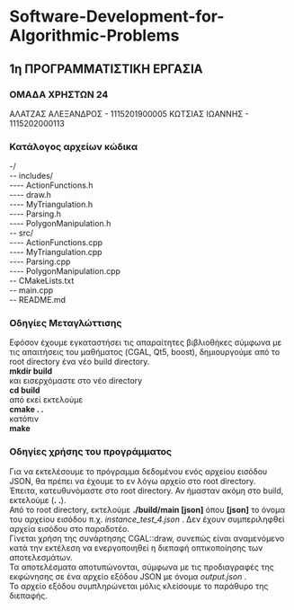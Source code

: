 # Software-Development-for-Algorithmic-Problems

## 1η ΠΡΟΓΡΑΜΜΑΤΙΣΤΙΚΗ ΕΡΓΑΣΙΑ

### ΟΜΑΔΑ ΧΡΗΣΤΩΝ 24

ΑΛΑΤΖΑΣ ΑΛΕΞΑΝΔΡΟΣ  - 1115201900005
ΚΩΤΣΙΑΣ ΙΩΑΝΝΗΣ     - 1115202000113

### Κατάλογος αρχείων κώδικα
-/<br/>
\-- includes/<br/>
\---- ActionFunctions.h<br/>
\---- draw.h<br/>
\---- MyTriangulation.h<br/>
\---- Parsing.h<br/>
\---- PolygonManipulation.h<br/>
\-- src/<br/>
\---- ActionFunctions.cpp<br/>
\---- MyTriangulation.cpp<br/>
\---- Parsing.cpp<br/>
\---- PolygonManipulation.cpp<br/>
\-- CMakeLists.txt<br/>
\-- main.cpp<br/>
\-- README.md<br/>

### Οδηγίες Μεταγλώττισης
Εφόσον έχουμε εγκαταστήσει τις απαραίτητες βιβλιοθήκες σύμφωνα με τις απαιτήσεις του μαθήματος (CGAL, Qt5, boost), δημιουργούμε από το root directory ένα νέο build directory.<br/>
 **mkdir build**<br/>
και εισερχόμαστε στο νέο directory<br/>
**cd build**<br/>
από εκεί εκτελούμε<br/>
**cmake . .**<br/>
κατόπιν<br/>
**make**<br/>

### Οδηγίες χρήσης του προγράμματος
Για να εκτελέσουμε το πρόγραμμα δεδομένου ενός αρχείου εισόδου JSON, θα πρέπει
να έχουμε το εν λόγω αρχείο στο root directory.<br/>
Έπειτα, κατευθυνόμαστε στο root directory. Αν ήμασταν ακόμη στο build, εκτελούμε (**. .**).<br/>
Από το root directory, εκτελούμε **./build/main [json]** όπου **[json]** το όνομα του αρχείου εισόδου π.χ. *instance_test_4.json* .
Δεν έχουν συμπεριληφθεί αρχεία εισόδου στο παραδοτέο.<br/>
Γίνεται χρήση της συνάρτησης CGAL::draw, συνεπώς είναι αναμενόμενο κατά την εκτέλεση να ενεργοποιηθεί η διεπαφή οπτικοποίησης των αποτελεσμάτων.<br/>
Τα αποτελέσματα αποτυπώνονται, σύμφωνα με τις προδιαγραφές της εκφώνησης σε ένα αρχείο εξόδου JSON με όνομα *output.json* .<br/>
Το αρχείο εξόδου συμπληρώνεται μόλις κλείσουμε το παράθυρο της διεπαφής.<br/>